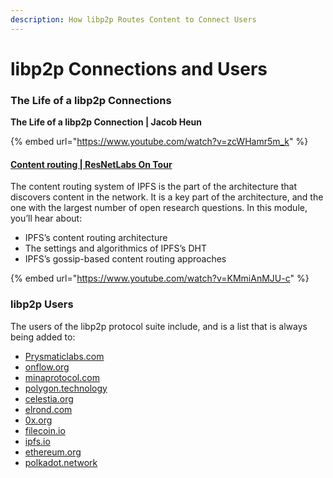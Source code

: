 ```yaml
---
description: How libp2p Routes Content to Connect Users
---
```


# libp2p Connections and Users

### The Life of a libp2p Connections

**The Life of a libp2p Connection | Jacob Heun**

{% embed url="https://www.youtube.com/watch?v=zcWHamr5m_k" %}

#### [Content routing | ResNetLabs On Tour](https://research.protocol.ai/tutorials/resnetlab-on-tour/content-routing/)

The content routing system of IPFS is the part of the architecture that discovers content in the network. It is a key part of the architecture, and the one with the largest number of open research questions. In this module, you’ll hear about:

* IPFS’s content routing architecture
* The settings and algorithmics of IPFS’s DHT
* IPFS’s gossip-based content routing approaches

{% embed url="https://www.youtube.com/watch?v=KMmiAnMJU-c" %}

### libp2p Users

The users of the libp2p protocol suite include, and is a list that is always being added to:

* [Prysmaticlabs.com](http://prysmaticlabs.com)
* [onflow.org](http://onflow.org)
* [minaprotocol.com](http://minaprotocol.com)
* [polygon.technology](http://polygon.technology)
* [celestia.org](http://celestia.org)
* [elrond.com](http://elrond.com)
* [0x.org](http://0x.org)
* [filecoin.io](http://filecoin.io)
* [ipfs.io](http://ipfs.io)
* [ethereum.org](https://ethereum.org/en/eth2/)
* [polkadot.network](https://polkadot.network)
